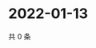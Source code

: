 # 2022-01-13

共 0 条

<!-- BEGIN WEIBO -->
<!-- 最后更新时间 Thu Jan 13 2022 23:15:44 GMT+0800 (China Standard Time) -->

<!-- END WEIBO -->
